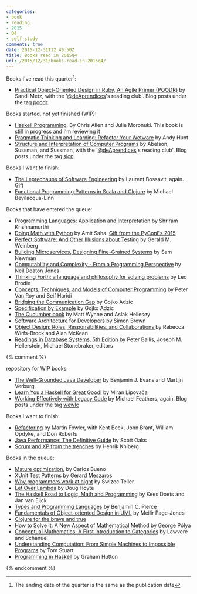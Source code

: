 ```yaml
---
categories:
- book
- reading
- 2015
- Q4
- self-study
comments: true
date: 2015-12-31T12:49:50Z
title: Books read in 2015Q4
url: /2015/12/31/books-read-in-2015q4/
---
```


Books I've read this quarter[^1]:

[^1]:  The ending date of the quarter is the same as the publication date

  * [Practical Object-Oriented Design in Ruby, An Agile Primer (POODR)](http://www.poodr.com/) by Sandi Metz, with the '[@deAprendices][deaprendices]'s reading club'. Blog posts under the tag [poodr](/{{site.category_dir}}/poodr).

Books started, not yet finished (WIP):

  * [Haskell Programming](http://haskellbook.com/), By Chris Allen and Julie Moronuki. This book is still in progress and I'm reviewing it
  * [Pragmatic Thinking and Learning: Refactor Your Wetware](https://pragprog.com/book/ahptl/pragmatic-thinking-and-learning) by Andy Hunt  
  * [Structure and Interpretation of Computer Programs](http://mitpress.mit.edu/sicp/) by Abelson, Sussman, and Sussman, with the '[@deAprendices][deaprendices]'s reading club'. Blog posts under the tag [sicp](/{{site.category_dir}}/sicp).
  
Books I want to finish:
  * [The Leprechauns of Software Engineering](https://leanpub.com/leprechauns) by Laurent Bossavit, again. [Gift](https://twitter.com/alvarobiz/status/611799849911103488)  
  * [Functional Programming Patterns in Scala and Clojure](https://pragprog.com/book/mbfpp/functional-programming-patterns-in-scala-and-clojure) by Michael Bevilacqua-Linn

Books that have entered the queue:

  * [Programming Languages: Application and Interpretation](http://cs.brown.edu/~sk/Publications/Books/ProgLangs/2007-04-26/) by Shriram Krishnamurthi
  * [Doing Math with Python](https://www.nostarch.com/doingmathwithpython) by Amit Saha. [Gift from the PyConEs 2015](https://twitter.com/alvarobiz/status/668927802159288322)
  * [Perfect Software: And Other Illusions about Testing](http://www.geraldmweinberg.com/Site/Perfect_Software.html) by Gerald M. Weinberg  
  * [Building Microservices, Designing Fine-Grained Systems](http://shop.oreilly.com/product/0636920033158.do) by Sam Newman
  * [Computability and Complexity - From a Programming Perspective](https://mitpress.mit.edu/books/computability-and-complexity) by Neil Deaton Jones
  * [Thinking Forth: a language and philosophy for solving problems](http://thinking-forth.sourceforge.net/) by Leo Brodie
  * [Concepts, Techniques, and Models of Computer Programming](https://mitpress.mit.edu/index.php?q=books/concepts-techniques-and-models-computer-programming) by Peter Van Roy and Seif Haridi
  * [Bridging the Communication Gap](http://books.gojko.net/bridging-the-communication-gap/) by Gojko Adzic
  * [Specification by Example](http://books.gojko.net/specification-by-example/) by Gojko Adzic
  * [The Cucumber book](https://pragprog.com/book/hwcuc/the-cucumber-book) by Matt Wynne and Aslak Hellesøy
  * [Software Architecture for Developers](https://leanpub.com/software-architecture-for-developers) by Simon Brown
  * [Object Design: Roles, Responsibilities, and Collaborations ](http://www.amazon.com/Object-Design-Roles-Responsibilities-Collaborations/dp/0201379430) by Rebecca Wirfs-Brock and Alan McKean
  * [Readings in Database Systems, 5th Edition](http://www.redbook.io/) by Peter Bailis, Joseph M. Hellerstein, Michael Stonebraker, editors

{% comment %}

repository for WIP books:

  * [The Well-Grounded Java Developer](http://www.manning.com/evans/) by Benjamin J. Evans and Martijn Verburg
  * [Learn You a Haskell for Great Good!](http://learnyouahaskell.com/) by Miran Lipovača
  * [Working Effectively with Legacy Code](http://www.amazon.co.uk/Working-Effectively-Legacy-Robert-Martin/dp/0131177052) by Michael Feathers, again. Blog posts under the tag [wewlc](/{{site.category_dir}}/wewlc)
  
  Books I want to finish:

  * [Refactoring](http://martinfowler.com/books/refactoring.html) by Martin Fowler, with Kent Beck, John Brant, William Opdyke, and Don Roberts
  * [Java Performance: The Definitive Guide](http://shop.oreilly.com/product/0636920028499.do) by Scott Oaks
  * [Scrum and XP from the trenches](http://www.infoq.com/minibooks/scrum-xp-from-the-trenches) by Henrik Kniberg

Books in the queue:

  * [Mature optimization](http://carlos.bueno.org/optimization/mature-optimization.pdf), by Carlos Bueno
  * [XUnit Test Patterns](http://xunitpatterns.com/) by Gerard Meszaros
  * [Why programmers work at night](https://leanpub.com/nightowls) by Swizec Teller
  * [Let Over Lambda](http://letoverlambda.com/) by Doug Hoyte
  * [The Haskell Road to Logic, Math and Programming](http://fldit-www.cs.uni-dortmund.de/~peter/PS07/HR.pdf) by Kees Doets and Jan van Eijck
  * [Types and Programming Languages](http://www.cis.upenn.edu/~bcpierce/tapl/) by Benjamin C. Pierce
  * [Fundamentals of Object-oriented Design in UML](http://www.amazon.co.uk/dp/020169946X/ref=pe_385721_37038051_TE_3p_dp_1) by Meilir Page-Jones
  * [Clojure for the brave and true](http://www.braveclojure.com/#toc)
  * [How to Solve It: A New Aspect of Mathematical Method](http://press.princeton.edu/titles/669.html) by George Pólya
  * [Conceptual Mathematics: A First Introduction to Categories](http://www.amazon.com/Conceptual-Mathematics-First-Introduction-Categories/dp/052171916X) by Lawvere and Schanuel
  * [Understanding Computation: From Simple Machines to Impossible Programs](http://computationbook.com/) by Tom Stuart
  * [Programming in Haskell](http://www.cambridge.org/wm-ecommerce-web/academic/landingPage/PIHMOOC) by Graham Hutton


{% endcomment %}

[deaprendices]: https://twitter.com/@deaprendices
